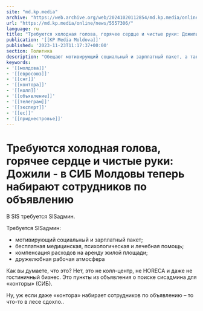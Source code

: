 ```yaml
---
site: "md.kp.media"
archive: "https://web.archive.org/web/20241020112854/md.kp.media/online/news/5557306/"
url: "https://md.kp.media/online/news/5557306/"
language: ru
title: "Требуются холодная голова, горячее сердце и чистые руки: Дожили - в СИБ Молдовы теперь набирают сотрудников по объявлению"
publication: '[[KP Media Moldova]]'
published: '2023-11-23T11:17:37+00:00'
section: Политика
description: "Обещают мотивирующий социальный и зарплатный пакет, а также дружелюбную рабочую атмосферу"
keywords:
- '[[молдова]]'
- '[[евросоюз]]'
- '[[снг]]'
- '[[контора]]'
- '[[колл]]'
- '[[объявление]]'
- '[[телеграм]]'
- '[[эксперт]]'
- '[[ес]]'
- '[[приднестровье]]'
---
```


# Требуются холодная голова, горячее сердце и чистые руки: Дожили - в СИБ Молдовы теперь набирают сотрудников по объявлению

В SIS требуется SISадмин.

Требуется SISадмин:

- мотивирующий социальный и зарплатный пакет;
- бесплатная медицинская, психологическая и лечебная помощь;
- компенсация расходов на аренду жилой площади;
- дружелюбная рабочая атмосфера

Как вы думаете, что это? Нет, это не колл-центр, не HORECA и даже не гостиничный бизнес. Это пункты из объявления о поиске сисадмина для «конторы» (СИБ).

Ну, уж если даже «контора» набирает сотрудников по объявлению – то что-то в лесе сдохло..